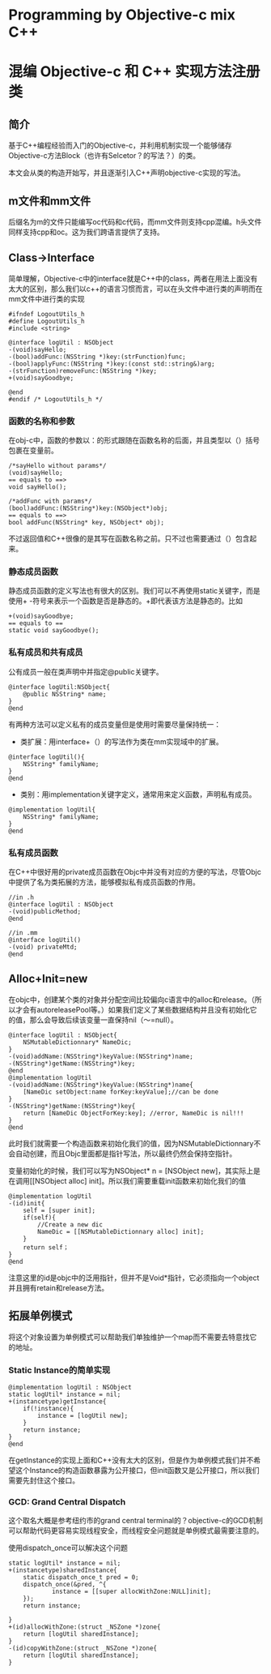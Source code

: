 # Programming by Objective-c mix C++
# 混编 Objective-c 和 C++ 实现方法注册类

## 简介

基于C++编程经验而入门的Objective-c，并利用机制实现一个能够储存Objective-c方法Block（也许有Selcetor？的写法？）的类。

本文会从类的构造开始写，并且逐渐引入C++声明objective-c实现的写法。

## m文件和mm文件

后缀名为m的文件只能编写oc代码和c代码，而mm文件则支持cpp混编。h头文件同样支持cpp和oc。这为我们跨语言提供了支持。

## Class->Interface

简单理解，Objective-c中的interface就是C++中的class，两者在用法上面没有太大的区别，那么我们以c++的语言习惯而言，可以在头文件中进行类的声明而在mm文件中进行类的实现

```objc
#ifndef LogoutUtils_h
#define LogoutUtils_h
#include <string>

@interface logUtil : NSObject
-(void)sayHello;
-(bool)addFunc:(NSString *)key:(strFunction)func;
-(bool)applyFunc:(NSString *)key:(const std::string&)arg;
-(strFunction)removeFunc:(NSString *)key;
+(void)sayGoodbye;

@end
#endif /* LogoutUtils_h */
```
### 函数的名称和参数

在obj-c中，函数的参数以：的形式跟随在函数名称的后面，并且类型以（）括号包裹在变量前。
```objc
/*sayHello without params*/
(void)sayHello;
== equals to ==>
void sayHello();

/*addFunc with params*/
(bool)addFunc:(NSString*)key:(NSObject*)obj;
== equals to ==>
bool addFunc(NSString* key, NSObject* obj);
```
不过返回值和C++很像的是其写在函数名称之前。只不过也需要通过（）包含起来。

### 静态成员函数

静态成员函数的定义写法也有很大的区别。我们可以不再使用static关键字，而是使用+ -符号来表示一个函数是否是静态的。+即代表该方法是静态的。比如
```objc
+(void)sayGoodbye;
== equals to ==
static void sayGoodbye();
```
### 私有成员和共有成员

公有成员一般在类声明中并指定@public关键字。
```objc
@interface logUtil:NSObject{
    @public NSString* name;
}
@end
```
有两种方法可以定义私有的成员变量但是使用时需要尽量保持统一：

- 类扩展：用interface+（）的写法作为类在mm实现域中的扩展。
```objc
@interface logUtil(){
    NSString* familyName;
}
@end
```
- 类别：用implementation关键字定义，通常用来定义函数，声明私有成员。
```objc
@implementation logUtil{
    NSString* familyName;
}
@end
```

### 私有成员函数

在C++中很好用的private成员函数在Objc中并没有对应的方便的写法，尽管Objc中提供了名为类拓展的方法，能够模拟私有成员函数的作用。
```objc
//in .h
@interface logUtil : NSObject
-(void)publicMethod;
@end

//in .mm
@interface logUtil()
-(void) privateMtd;
@end
```
## Alloc+Init=new

在objc中，创建某个类的对象并分配空间比较偏向c语言中的alloc和release。（所以才会有autoreleasePool等。）如果我们定义了某些数据结构并且没有初始化它的值，那么会导致后续该变量一直保持nil（～=null）。

```objc 
@interface logUtil : NSObject{
    NSMutableDictionnary* NameDic;
}
-(void)addName:(NSString*)keyValue:(NSString*)name;
-(NSString*)getName:(NSString*)key;
@end
@implementation logUtil
-(void)addName:(NSString*)keyValue:(NSString*)name{
    [NameDic setObject:name forKey:keyValue];//can be done
}
-(NSString*)getName:(NSString*)key{
    return [NameDic ObjectForKey:key]; //error, NameDic is nil!!!
}
@end
```
此时我们就需要一个构造函数来初始化我们的值，因为NSMutableDictionnary不会自动创建，而且Objc里面都是指针写法，所以最终仍然会保持空指针。

变量初始化的时候，我们可以写为NSObject* n = [NSObject new]，其实际上是在调用[[NSObject alloc] init]。所以我们需要重载init函数来初始化我们的值

```objc
@implementation logUtil
-(id)init{
    self = [super init];
    if(self){
        //Create a new dic
        NameDic = [[NSMutableDictionnary alloc] init];
    }
    return self；
}
@end
```
注意这里的id是objc中的泛用指针，但并不是Void*指针，它必须指向一个object并且拥有retain和release方法。

## 拓展单例模式
将这个对象设置为单例模式可以帮助我们单独维护一个map而不需要去特意找它的地址。

### Static Instance的简单实现

```objc
@implementation logUtil : NSObject
static logUtil* instance = nil;
+(instancetype)getInstance{
    if(!instance){
        instance = [logUtil new];
    }
    return instance;
}
@end
```
在getInstance的实现上面和C++没有太大的区别，但是作为单例模式我们并不希望这个Instance的构造函数暴露为公开接口，但init函数又是公开接口，所以我们需要先封住这个接口。

### GCD: Grand Central Dispatch

这个取名大概是参考纽约市的grand central terminal的？objective-c的GCD机制可以帮助代码更容易实现线程安全，而线程安全问题就是单例模式最需要注意的。

使用dispatch_once可以解决这个问题
```objc
static logUtil* instance = nil;
+(instancetype)sharedInstance{
    static dispatch_once_t pred = 0;
    dispatch_once(&pred, ^{
            instance = [[super allocWithZone:NULL]init];
    });
    return instance;
    
}
+(id)allocWithZone:(struct _NSZone *)zone{
    return [logUtil sharedInstance];
}
-(id)copyWithZone:(struct _NSZone *)zone{
    return [logUtil sharedInstance];
}
```

